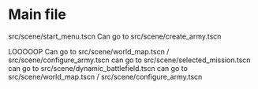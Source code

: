 # Main file
src/scene/start_menu.tscn
Can go to 
src/scene/create_army.tscn



LOOOOOP
Can go to 
src/scene/world_map.tscn / src/scene/configure_army.tscn
can go to
src/scene/selected_mission.tscn
can go to 
src/scene/dynamic_battlefield.tscn
can go to
src/scene/world_map.tscn / src/scene/configure_army.tscn